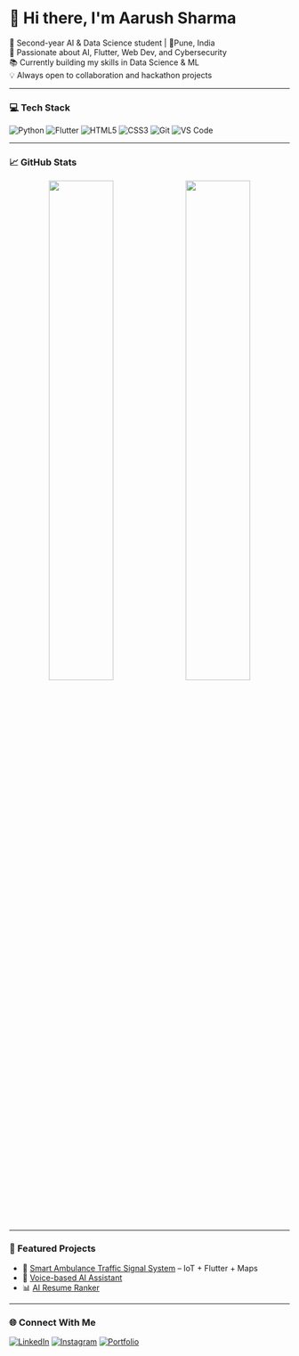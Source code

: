 # 👋 Hi there, I'm Aarush Sharma

🌟 Second-year AI & Data Science student | 📍Pune, India  
🚀 Passionate about AI, Flutter, Web Dev, and Cybersecurity  
📚 Currently building my skills in Data Science & ML  
💡 Always open to collaboration and hackathon projects  

---

### 💻 Tech Stack
![Python](https://img.shields.io/badge/-Python-333333?style=flat&logo=python)
![Flutter](https://img.shields.io/badge/-Flutter-333333?style=flat&logo=flutter)
![HTML5](https://img.shields.io/badge/-HTML5-333333?style=flat&logo=html5)
![CSS3](https://img.shields.io/badge/-CSS3-333333?style=flat&logo=css3)
![Git](https://img.shields.io/badge/-Git-333333?style=flat&logo=git)
![VS Code](https://img.shields.io/badge/-VS%20Code-333333?style=flat&logo=visual-studio-code)

---

### 📈 GitHub Stats
<p align="center">
  <img width="48%" src="https://github-readme-stats.vercel.app/api?username=aarush-sharma&show_icons=true&theme=tokyonight" />
  <img width="48%" src="https://github-readme-streak-stats.herokuapp.com/?user=aarush-sharma&theme=tokyonight" />
</p>

---

### 📌 Featured Projects

- 🚦 [Smart Ambulance Traffic Signal System](https://github.com/aarush-sharma/Smart-Ambulance-Traffic-Signal) – IoT + Flutter + Maps
- 🤖 [Voice-based AI Assistant](https://github.com/aarush-sharma/Jarvis-AI-Assistant)
- 📊 [AI Resume Ranker](https://github.com/aarush-sharma/Resume-Ranker)

---

### 🌐 Connect With Me
[![LinkedIn](https://img.shields.io/badge/-LinkedIn-0077B5?style=flat&logo=linkedin&logoColor=white)](https://www.linkedin.com/in/aarush-sharma-675305329/)
[![Instagram](https://img.shields.io/badge/-Instagram-E4405F?style=flat&logo=instagram&logoColor=white)](https://instagram.com/aarush_here)
[![Portfolio](https://img.shields.io/badge/-Portfolio-000000?style=flat&logo=google-chrome&logoColor=white)](https://your-portfolio-link.com)

